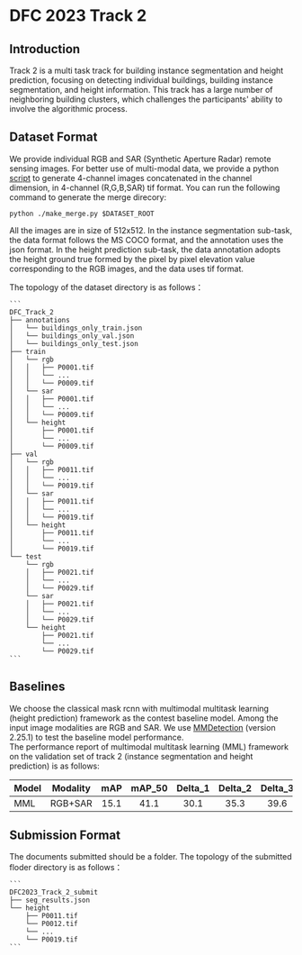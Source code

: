 # DFC 2023 Track 2 
## Introduction
Track 2 is a multi task track for building instance segmentation and height prediction, focusing on detecting individual buildings, building instance segmentation, and height information.
This track has a large number of neighboring building clusters, which challenges the participants' ability to involve the algorithmic process.
## Dataset Format
We provide individual RGB and SAR (Synthetic Aperture Radar) remote sensing images.
For better use of multi-modal data, we provide a python [script](make_merge.py) to generate 4-channel images concatenated in the channel dimension, in 4-channel (R,G,B,SAR) tif format.
You can run the following command to generate the merge direcory:
```
python ./make_merge.py $DATASET_ROOT
```
All the images are in size of 512x512.
In the instance segmentation sub-task, the data format follows the MS COCO format, and the annotation uses the json format. 
In the height prediction sub-task, the data annotation adopts the height ground true formed by the pixel by pixel elevation value corresponding to the RGB images, 
and the data uses tif format.

The topology of the dataset directory is as follows：

    ```
    DFC_Track_2
    ├── annotations
    │   └── buildings_only_train.json
    │   └── buildings_only_val.json
    │   └── buildings_only_test.json
    ├── train
    │   └── rgb
    │   │   ├── P0001.tif
    │   │   └── ...
    │   │   └── P0009.tif
    │   └── sar
    │   │   ├── P0001.tif
    │   │   └── ...
    │   │   └── P0009.tif
    │   └── height
    │       ├── P0001.tif
    │       └── ...
    │       └── P0009.tif
    ├── val
    │   └── rgb
    │   │   ├── P0011.tif
    │   │   └── ...
    │   │   └── P0019.tif
    │   └── sar
    │   │   ├── P0011.tif
    │   │   └── ...
    │   │   └── P0019.tif
    │   └── height
    │       ├── P0011.tif
    │       └── ...
    │       └── P0019.tif
    └── test
        └── rgb
        │   ├── P0021.tif
        │   └── ...
        │   └── P0029.tif
        └── sar
        │   ├── P0021.tif
        │   └── ...
        │   └── P0029.tif
        └── height
            ├── P0021.tif
            └── ...
            └── P0029.tif
    ```

## Baselines
We choose the classical mask rcnn with multimodal multitask learning (height prediction) framework as the contest baseline model. Among the input image modalities are RGB and SAR.
We use [MMDetection](https://github.com/open-mmlab/mmdetection) (version 2.25.1) to test the baseline model performance. \
The performance report of multimodal multitask learning (MML) framework on the validation set of track 2 (instance segmentation and height prediction) is as follows:

| Model      | Modality |  mAP  |  mAP_50  |  Delta_1  |  Delta_2  |  Delta_3  |
| ---------- | -------- | :---: | :------: |  :-----:  |  :-----:  |  :-----:  |
|    MML     | RGB+SAR  |  15.1 |   41.1   |   30.1    |   35.3    |    39.6   |

## Submission Format
The documents submitted should be a folder. 
The topology of the submitted floder directory is as follows：

    ```
    DFC2023_Track_2_submit
    ├── seg_results.json
    └── height
        ├── P0011.tif
        └── P0012.tif
        └── ...
        └── P0019.tif
    ```


